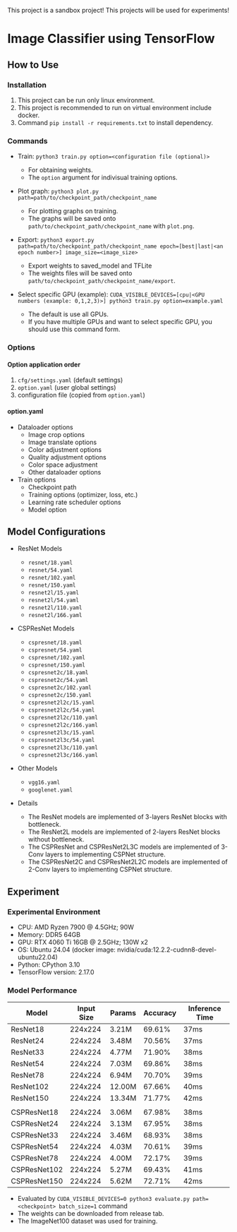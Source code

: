 This project is a sandbox project! This projects will be used for experiments!

# Image Classifier using TensorFlow
## How to Use
### Installation
1. This project can be run only linux environment.
2. This project is recommended to run on virtual environment include docker.
3. Command `pip install -r requirements.txt` to install dependency.

### Commands
* Train: `python3 train.py option=<configuration file (optional)>`
  - For obtaining weights.
  - The `option` argument for indivisual training options.

* Plot graph: `python3 plot.py path=path/to/checkpoint_path/checkpoint_name`
  - For plotting graphs on training.
  - The graphs will be saved onto `path/to/checkpoint_path/checkpoint_name` with `plot.png`.

* Export: `python3 export.py path=path/to/checkpoint_path/checkpoint_name epoch=[best|last|<an epoch number>] image_size=<image_size>`
  - Export weights to saved_model and TFLite
  - The weights files will be saved onto `path/to/checkpoint_path/checkpoint_name/export`.

* Select specific GPU (example): `CUDA_VISIBLE_DEVICES=[cpu|<GPU numbers (example: 0,1,2,3)>] python3 train.py option=example.yaml`
  - The default is use all GPUs.
  - If you have multiple GPUs and want to select specific GPU, you should use this command form.

### Options
#### Option application order
1. `cfg/settings.yaml` (default settings)
2. `option.yaml` (user global settings)
3. configuration file (copied from `option.yaml`)

#### option.yaml
* Dataloader options
  - Image crop options
  - Image translate options
  - Color adjustment options
  - Quality adjustment options
  - Color space adjustment
  - Other dataloader options
* Train options
  - Checkpoint path
  - Training options (optimizer, loss, etc.)
  - Learning rate scheduler options
  - Model option

## Model Configurations
* ResNet Models
  - `resnet/18.yaml`
  - `resnet/54.yaml`
  - `resnet/102.yaml`
  - `resnet/150.yaml`
  - `resnet2l/15.yaml`
  - `resnet2l/54.yaml`
  - `resnet2l/110.yaml`
  - `resnet2l/166.yaml`

* CSPResNet Models
  - `cspresnet/18.yaml`
  - `cspresnet/54.yaml`
  - `cspresnet/102.yaml`
  - `cspresnet/150.yaml`
  - `cspresnet2c/18.yaml`
  - `cspresnet2c/54.yaml`
  - `cspresnet2c/102.yaml`
  - `cspresnet2c/150.yaml`
  - `cspresnet2l2c/15.yaml`
  - `cspresnet2l2c/54.yaml`
  - `cspresnet2l2c/110.yaml`
  - `cspresnet2l2c/166.yaml`
  - `cspresnet2l3c/15.yaml`
  - `cspresnet2l3c/54.yaml`
  - `cspresnet2l3c/110.yaml`
  - `cspresnet2l3c/166.yaml`

* Other Models
  - `vgg16.yaml`
  - `googlenet.yaml`

* Details
  - The ResNet models are implemented of 3-layers ResNet blocks with bottleneck.
  - The ResNet2L models are implemented of 2-layers ResNet blocks without bottleneck.
  - The CSPResNet and CSPResNet2L3C models are implemented of 3-Conv layers to implementing CSPNet structure.
  - The CSPResNet2C and CSPResNet2L2C models are implemented of 2-Conv layers to implementing CSPNet structure.

## Experiment
### Experimental Environment
* CPU: AMD Ryzen 7900 @ 4.5GHz; 90W
* Memory: DDR5 64GB
* GPU: RTX 4060 Ti 16GB @ 2.5GHz; 130W x2
* OS: Ubuntu 24.04 (docker image: nvidia/cuda:12.2.2-cudnn8-devel-ubuntu22.04)
* Python: CPython 3.10
* TensorFlow version: 2.17.0

### Model Performance

| Model        | Input Size | Params    | Accuracy    | Inference Time    |
|--------------|------------|-----------|-------------|-------------------|
| ResNet18     | 224x224    | 3.21M     | 69.61%      | 37ms              |
| ResNet24     | 224x224    | 3.48M     | 70.56%      | 37ms              |
| ResNet33     | 224x224    | 4.77M     | 71.90%      | 38ms              |
| ResNet54     | 224x224    | 7.03M     | 69.86%      | 38ms              |
| ResNet78     | 224x224    | 6.94M     | 70.70%      | 39ms              |
| ResNet102    | 224x224    | 12.00M    | 67.66%      | 40ms              |
| ResNet150    | 224x224    | 13.34M    | 71.77%      | 42ms              |
|              |            |           |             |                   |
| CSPResNet18  | 224x224    | 3.06M     | 67.98%      | 38ms              |
| CSPResNet24  | 224x224    | 3.13M     | 67.95%      | 38ms              |
| CSPResNet33  | 224x224    | 3.46M     | 68.93%      | 38ms              |
| CSPResNet54  | 224x224    | 4.03M     | 70.61%      | 39ms              |
| CSPResNet78  | 224x224    | 4.00M     | 72.17%      | 39ms              |
| CSPResNet102 | 224x224    | 5.27M     | 69.43%      | 41ms              |
| CSPResNet150 | 224x224    | 5.62M     | 72.71%      | 42ms              |

* Evaluated by `CUDA_VISIBLE_DEVICES=0 python3 evaluate.py path=<checkpoint> batch_size=1` command
* The weights can be downloaded from release tab.
* The ImageNet100 dataset was used for training.
